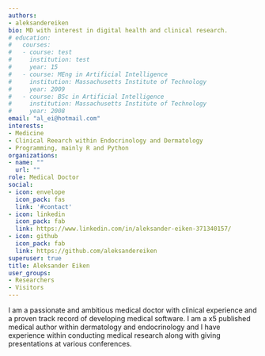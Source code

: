 ```yaml
---
authors:
- aleksandereiken
bio: MD with interest in digital health and clinical research.
# education:
#   courses:
#   - course: test
#     institution: test
#     year: 15
#   - course: MEng in Artificial Intelligence
#     institution: Massachusetts Institute of Technology
#     year: 2009
#   - course: BSc in Artificial Intelligence
#     institution: Massachusetts Institute of Technology
#     year: 2008
email: "al_ei@hotmail.com"
interests:
- Medicine 
- Clinical Reearch within Endocrinology and Dermatology
- Programming, mainly R and Python
organizations:
- name: ""
  url: ""
role: Medical Doctor
social:
- icon: envelope
  icon_pack: fas
  link: '#contact'
- icon: linkedin
  icon_pack: fab
  link: https://www.linkedin.com/in/aleksander-eiken-371340157/
- icon: github
  icon_pack: fab
  link: https://github.com/aleksandereiken
superuser: true
title: Aleksander Eiken
user_groups:
- Researchers
- Visitors
---
```


I am a passionate and ambitious medical doctor with clinical experience and a proven track record of developing medical software. I am a x5 published medical author within dermatology and endocrinology and I have experience within conducting medical research along with giving presentations at various conferences.